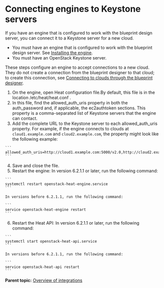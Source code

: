 # Connecting engines to Keystone servers

If you have an engine that is configured to work with the blueprint design server, you can connect it to a Keystone server for a new cloud.

-   You must have an engine that is configured to work with the blueprint design server. See [Installing the engine](install_engine.md#).
-   You must have an OpenStack Keystone server.

These steps configure an engine to accept connections to a new cloud. They do not create a connection from the blueprint designer to that cloud; to create this connection, see [Connecting to clouds through the blueprint designer](../../com.edt.doc/topics/security_cloud_connection.md).

1.  On the engine, open Heat configuration file.By default, this file is in the location /etc/heat/heat.conf .
2.   In this file, find the allowed\_auth\_uris property in both the auth\_password and, if applicable, the ec2authtoken sections. This property is a comma-separated list of Keystone servers that the engine can contact.
3.   Add the complete URL to the Keystone server to each allowed\_auth\_uris property. For example, if the engine connects to clouds at `cloud1.example.com` and `cloud2.example.com`, the property might look like the following example:

    ```
    allowed_auth_uris=http://cloud1.example.com:5000/v2.0,http://cloud2.example.com:5002/v2
    ```

4.  Save and close the file.
5.   Restart the engine: In version 6.2.1.1 or later, run the following command:

    ```
    systemctl restart openstack-heat-engine.service
    ```

    In versions before 6.2.1.1, run the following command:

    ```
    service openstack-heat-engine restart
    ```

6.   Restart the Heat API: In version 6.2.1.1 or later, run the following command:

    ```
    systemctl start openstack-heat-api.service
    ```

    In versions before 6.2.1.1, run the following command:

    ```
    service openstack-heat-api restart
    ```


**Parent topic:** [Overview of integrations](../../com.udeploy.doc/topics/integrat_ov.md)

